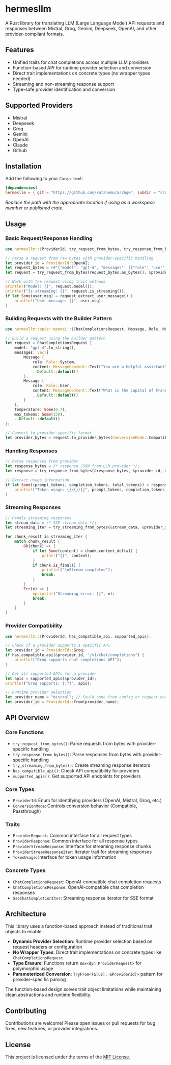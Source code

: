 # hermesllm

A Rust library for translating LLM (Large Language Model) API requests and responses between Mistral, Groq, Gemini, Deepseek, OpenAI, and other provider-compliant formats.

## Features

- Unified traits for chat completions across multiple LLM providers
- Function-based API for runtime provider selection and conversion
- Direct trait implementations on concrete types (no wrapper types needed)
- Streaming and non-streaming response support
- Type-safe provider identification and conversion

## Supported Providers

- Mistral
- Deepseek
- Groq
- Gemini
- OpenAI
- Claude
- Github

## Installation

Add the following to your `Cargo.toml`:

```toml
[dependencies]
hermesllm = { git = "https://github.com/katanemo/archgw", subdir = "crates/hermesllm" }
```

_Replace the path with the appropriate location if using as a workspace member or published crate._

## Usage

### Basic Request/Response Handling

```rust
use hermesllm::{ProviderId, try_request_from_bytes, try_response_from_bytes, ConversionMode};

// Parse a request from raw bytes with provider-specific handling
let provider_id = ProviderId::OpenAI;
let request_bytes = r#"{"model": "gpt-4", "messages": [{"role": "user", "content": "Hello!"}]}"#;
let request = try_request_from_bytes(request_bytes.as_bytes(), &provider_id)?;

// Work with the request using trait methods
println!("Model: {}", request.model());
println!("Is streaming: {}", request.is_streaming());
if let Some(user_msg) = request.extract_user_message() {
    println!("User message: {}", user_msg);
}
```

### Building Requests with the Builder Pattern

```rust
use hermesllm::apis::openai::{ChatCompletionsRequest, Message, Role, MessageContent};

// Build a request using the builder pattern
let request = ChatCompletionsRequest {
    model: "gpt-4".to_string(),
    messages: vec![
        Message {
            role: Role::System,
            content: MessageContent::Text("You are a helpful assistant".to_string()),
            ..Default::default()
        },
        Message {
            role: Role::User,
            content: MessageContent::Text("What is the capital of France?".to_string()),
            ..Default::default()
        }
    ],
    temperature: Some(0.7),
    max_tokens: Some(150),
    ..Default::default()
};

// Convert to provider-specific format
let provider_bytes = request.to_provider_bytes(ConversionMode::Compatible)?;
```

### Handling Responses

```rust
// Parse responses from provider
let response_bytes = /* response JSON from LLM provider */;
let response = try_response_from_bytes(&response_bytes, &provider_id, ConversionMode::Compatible)?;

// Extract usage information
if let Some((prompt_tokens, completion_tokens, total_tokens)) = response.extract_usage_counts() {
    println!("Token usage: {}/{}/{}", prompt_tokens, completion_tokens, total_tokens);
}
```

### Streaming Responses

```rust
// Handle streaming responses
let stream_data = /* SSE stream data */;
let streaming_iter = try_streaming_from_bytes(&stream_data, &provider_id, ConversionMode::Compatible)?;

for chunk_result in streaming_iter {
    match chunk_result {
        Ok(chunk) => {
            if let Some(content) = chunk.content_delta() {
                print!("{}", content);
            }
            if chunk.is_final() {
                println!("\nStream completed");
                break;
            }
        }
        Err(e) => {
            eprintln!("Streaming error: {}", e);
            break;
        }
    }
}
```

### Provider Compatibility

```rust
use hermesllm::{ProviderId, has_compatible_api, supported_apis};

// Check if a provider supports a specific API
let provider_id = ProviderId::Groq;
if has_compatible_api(&provider_id, "/v1/chat/completions") {
    println!("Groq supports chat completions API");
}

// Get all supported APIs for a provider
let apis = supported_apis(&provider_id);
println!("Groq supports: {:?}", apis);

// Runtime provider selection
let provider_name = "mistral"; // Could come from config or request header
let provider_id = ProviderId::from(provider_name);
```

## API Overview

### Core Functions
- `try_request_from_bytes()`: Parse requests from bytes with provider-specific handling
- `try_response_from_bytes()`: Parse responses from bytes with provider-specific handling
- `try_streaming_from_bytes()`: Create streaming response iterators
- `has_compatible_api()`: Check API compatibility for providers
- `supported_apis()`: Get supported API endpoints for providers

### Core Types
- `ProviderId`: Enum for identifying providers (OpenAI, Mistral, Groq, etc.)
- `ConversionMode`: Controls conversion behavior (Compatible, Passthrough)

### Traits
- `ProviderRequest`: Common interface for all request types
- `ProviderResponse`: Common interface for all response types
- `ProviderStreamResponse`: Interface for streaming response chunks
- `ProviderStreamResponseIter`: Iterator trait for streaming responses
- `TokenUsage`: Interface for token usage information

### Concrete Types
- `ChatCompletionsRequest`: OpenAI-compatible chat completion requests
- `ChatCompletionsResponse`: OpenAI-compatible chat completion responses
- `SseChatCompletionIter`: Streaming response iterator for SSE format

## Architecture

This library uses a function-based approach instead of traditional trait objects to enable:

- **Dynamic Provider Selection**: Runtime provider selection based on request headers or configuration
- **No Wrapper Types**: Direct trait implementations on concrete types like `ChatCompletionsRequest`
- **Type Erasure**: Functions return `Box<dyn ProviderRequest>` for polymorphic usage
- **Parameterized Conversion**: `TryFrom<(&[u8], &ProviderId)>` pattern for provider-specific parsing

The function-based design solves trait object limitations while maintaining clean abstractions and runtime flexibility.

## Contributing

Contributions are welcome! Please open issues or pull requests for bug fixes, new features, or provider integrations.

## License

This project is licensed under the terms of the [MIT License](../LICENSE).
